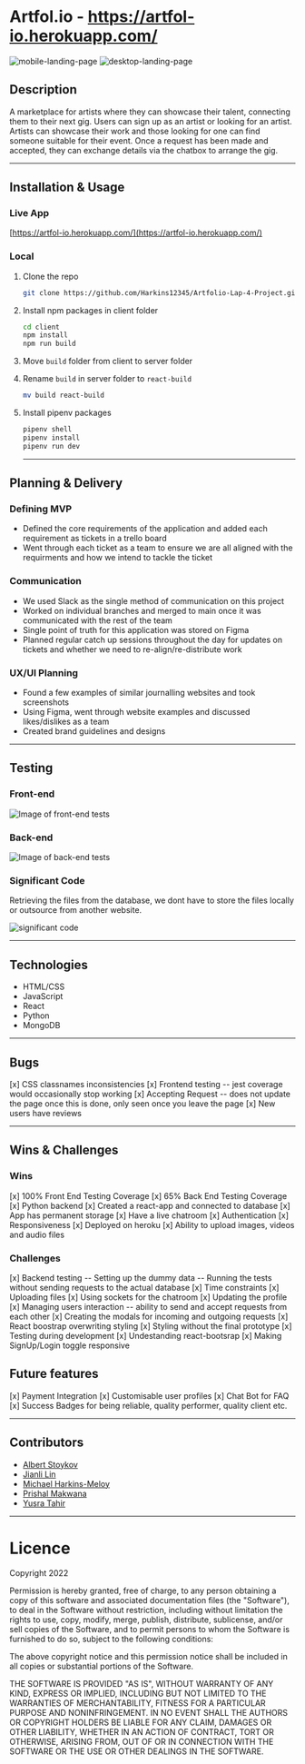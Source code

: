 # Artfol.io - https://artfol-io.herokuapp.com/

![mobile-landing-page](/mobile-landing.png)
![desktop-landing-page](/desktop-landing.png)

## Description

A marketplace for artists where they can showcase their talent, connecting them to their next gig. Users can sign up as an artist or looking for an artist. Artists can showcase their work and those looking for one can find someone suitable for their event. Once a request has been made and accepted, they can exchange details via the chatbox to arrange the gig.

---

## Installation & Usage

### Live App

[https://artfol-io.herokuapp.com/](https://artfol-io.herokuapp.com/)

### Local

1. Clone the repo
   ```sh
   git clone https://github.com/Harkins12345/Artfolio-Lap-4-Project.git
   ```
2. Install npm packages in client folder
   ```sh
   cd client
   npm install
   npm run build
   ```
3. Move `build` folder from client to server folder

4. Rename `build` in server folder to `react-build`
   ```sh
   mv build react-build
   ```
5. Install pipenv packages
   ```sh
   pipenv shell
   pipenv install
   pipenv run dev
   ```
   ***

## Planning & Delivery

### Defining MVP

- Defined the core requirements of the application and added each requirement as tickets in a trello board
- Went through each ticket as a team to ensure we are all aligned with the requirments and how we intend to tackle the ticket

### Communication

- We used Slack as the single method of communication on this project
- Worked on individual branches and merged to main once it was communicated with the rest of the team
- Single point of truth for this application was stored on Figma
- Planned regular catch up sessions throughout the day for updates on tickets and whether we need to re-align/re-distribute work

### UX/UI Planning

- Found a few examples of similar journalling websites and took screenshots
- Using Figma, went through website examples and discussed likes/dislikes as a team
- Created brand guidelines and designs

---

## Testing

### Front-end

![Image of front-end tests](/frontend-testing.PNG)

### Back-end

![Image of back-end tests](/backend-testing.png)

### Significant Code

Retrieving the files from the database, we dont have to store the files locally or outsource from another website.

![significant code](/sig-code.png)

---

## Technologies

- HTML/CSS
- JavaScript
- React
- Python
- MongoDB

---

## Bugs

[x] CSS classnames inconsistencies
[x] Frontend testing
-- jest coverage would occasionally stop working
[x] Accepting Request
-- does not update the page once this is done, only seen once you leave the page
[x] New users have reviews

---

## Wins & Challenges

### Wins

[x] 100% Front End Testing Coverage
[x] 65% Back End Testing Coverage
[x] Python backend
[x] Created a react-app and connected to database
[x] App has permanent storage
[x] Have a live chatroom
[x] Authentication
[x] Responsiveness
[x] Deployed on heroku
[x] Ability to upload images, videos and audio files

### Challenges

[x] Backend testing
-- Setting up the dummy data
-- Running the tests without sending requests to the actual database
[x] Time constraints
[x] Uploading files
[x] Using sockets for the chatroom
[x] Updating the profile
[x] Managing users interaction
-- ability to send and accept requests from each other
[x] Creating the modals for incoming and outgoing requests
[x] React boostrap overwriting styling
[x] Styling without the final prototype
[x] Testing during development
[x] Undestanding react-bootsrap
[x] Making SignUp/Login toggle responsive

## Future features

[x] Payment Integration
[x] Customisable user profiles
[x] Chat Bot for FAQ
[x] Success Badges for being reliable, quality performer, quality client etc.

---

## Contributors

- [Albert Stoykov](https://github.com/AlbertStoykov)
- [Jianli Lin](https://github.com/jianli1028)
- [Michael Harkins-Meloy](https://github.com/Harkins12345)
- [Prishal Makwana](https://github.com/PrishalM)
- [Yusra Tahir](https://github.com/yusra-tahir)

---

# Licence

Copyright 2022

Permission is hereby granted, free of charge, to any person obtaining a copy of this software and associated documentation files (the "Software"), to deal in the Software without restriction, including without limitation the rights to use, copy, modify, merge, publish, distribute, sublicense, and/or sell copies of the Software, and to permit persons to whom the Software is furnished to do so, subject to the following conditions:

The above copyright notice and this permission notice shall be included in all copies or substantial portions of the Software.

THE SOFTWARE IS PROVIDED "AS IS", WITHOUT WARRANTY OF ANY KIND, EXPRESS OR IMPLIED, INCLUDING BUT NOT LIMITED TO THE WARRANTIES OF MERCHANTABILITY, FITNESS FOR A PARTICULAR PURPOSE AND NONINFRINGEMENT. IN NO EVENT SHALL THE AUTHORS OR COPYRIGHT HOLDERS BE LIABLE FOR ANY CLAIM, DAMAGES OR OTHER LIABILITY, WHETHER IN AN ACTION OF CONTRACT, TORT OR OTHERWISE, ARISING FROM, OUT OF OR IN CONNECTION WITH THE SOFTWARE OR THE USE OR OTHER DEALINGS IN THE SOFTWARE.
